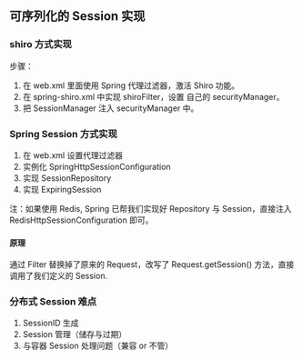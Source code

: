 ## 可序列化的 Session 实现

### shiro 方式实现

步骤：

1. 在 web.xml 里面使用 Spring 代理过滤器，激活 Shiro 功能。
2. 在 spring-shiro.xml 中实现 shiroFilter，设置 自己的 securityManager。
3. 把 SessionManager 注入 securityManager 中。

### Spring Session 方式实现

1. 在 web.xml 设置代理过滤器
2. 实例化 SpringHttpSessionConfiguration
3. 实现 SessionRepository
4. 实现 ExpiringSession

注：如果使用 Redis, Spring 已帮我们实现好 Repository 与 Session，直接注入 RedisHttpSessionConfiguration 即可。

#### 原理

通过 Filter 替换掉了原来的 Request，改写了 Request.getSession() 方法，直接调用了我们定义的 Session.

### 分布式 Session 难点

1. SessionID 生成
2. Session 管理（储存与过期）
3. 与容器 Session 处理问题（兼容 or 不管）